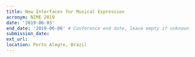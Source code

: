 ```yaml
---
title: New Interfaces for Musical Expression
acronym: NIME 2019
date: '2019-06-03'
end_date: '2019-06-06' # Conference end date, leave empty if unknown
submission_date:
ext_url:
location: Porto Alegre, Brazil
---
```


